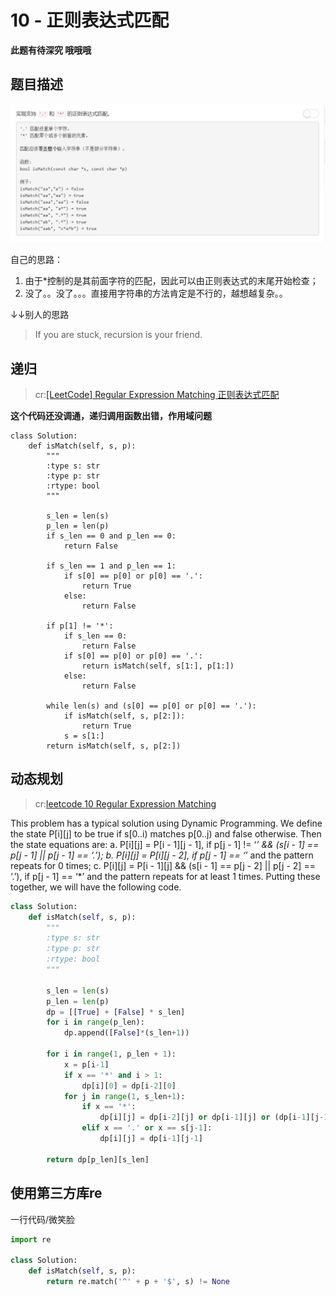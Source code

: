 # 10 - 正则表达式匹配

**此题有待深究 哦哦哦**

## 题目描述
![problem](images/10.png)

<!-- more -->

自己的思路：
1. 由于*控制的是其前面字符的匹配，因此可以由正则表达式的末尾开始检查；
2. 没了。。没了。。。直接用字符串的方法肯定是不行的，越想越复杂。。

↓↓别人的思路
<blockquote class="blockquote-center">If you are stuck, recursion is your friend.</blockquote>

## 递归
>cr:[[LeetCode] Regular Expression Matching 正则表达式匹配](http://www.cnblogs.com/grandyang/p/4461713.html)

**这个代码还没调通，递归调用函数出错，作用域问题**

```pythhttps://blog.csdn.net/wangyaninglm/article/details/55827721on
class Solution:
    def isMatch(self, s, p):
        """
        :type s: str
        :type p: str
        :rtype: bool
        """

        s_len = len(s)
        p_len = len(p)
        if s_len == 0 and p_len == 0:
            return False

        if s_len == 1 and p_len == 1:
            if s[0] == p[0] or p[0] == '.':
                return True
            else:
                return False

        if p[1] != '*':
            if s_len == 0:
                return False
            if s[0] == p[0] or p[0] == '.':
                return isMatch(self, s[1:], p[1:])
            else:
                return False

        while len(s) and (s[0] == p[0] or p[0] == '.'):
            if isMatch(self, s, p[2:]):
                return True        
            s = s[1:]
        return isMatch(self, s, p[2:])
```

## 动态规划
>cr:[leetcode 10 Regular Expression Matching](https://blog.csdn.net/wangyaninglm/article/details/55827721)

This problem has a typical solution using Dynamic Programming. We define the state P[i][j] to be true if s[0..i) matches p[0..j) and false otherwise. Then the state equations are: 
a. P[i][j] = P[i - 1][j - 1], if p[j - 1] != ‘*’ && (s[i - 1] == p[j - 1] || p[j - 1] == ‘.’); 
b. P[i][j] = P[i][j - 2], if p[j - 1] == ‘*’ and the pattern repeats for 0 times; 
c. P[i][j] = P[i - 1][j] && (s[i - 1] == p[j - 2] || p[j - 2] == ‘.’), if p[j - 1] == ‘\*’ and the pattern repeats for at least 1 times. 
Putting these together, we will have the following code.

```python
class Solution:
    def isMatch(self, s, p):
        """
        :type s: str
        :type p: str
        :rtype: bool
        """

        s_len = len(s)
        p_len = len(p)
        dp = [[True] + [False] * s_len]
        for i in range(p_len):
            dp.append([False]*(s_len+1))

        for i in range(1, p_len + 1):
            x = p[i-1]
            if x == '*' and i > 1:
                dp[i][0] = dp[i-2][0]
            for j in range(1, s_len+1):
                if x == '*':
                    dp[i][j] = dp[i-2][j] or dp[i-1][j] or (dp[i-1][j-1] and p[i-2] == s[j-1]) or (dp[i][j-1] and p[i-2]=='.')
                elif x == '.' or x == s[j-1]:
                    dp[i][j] = dp[i-1][j-1]

        return dp[p_len][s_len]
```

## 使用第三方库re
一行代码/微笑脸
```python
import re

class Solution:
    def isMatch(self, s, p):
        return re.match('^' + p + '$', s) != None
```